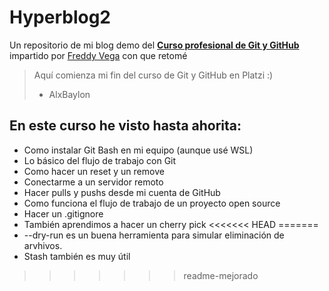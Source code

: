 # Hyperblog2
Un repositorio de mi blog demo del [**Curso profesional de Git y GitHub**](https://platzi.com/clases/git-github/) impartido por [Freddy Vega](https://github.com/freddier) con  que retomé
> Aquí comienza mi fin del curso de Git y GitHub en Platzi :)
> - AlxBaylon

## En este curso he visto hasta ahorita:
* Como instalar Git Bash en mi equipo (aunque usé WSL)
* Lo básico del flujo de trabajo con Git
* Como hacer un reset y un remove
* Conectarme a un servidor remoto
* Hacer pulls y pushs desde mi cuenta de GitHub
* Como funciona el flujo de trabajo de un proyecto open source
* Hacer un .gitignore
* También aprendimos a hacer un cherry pick
<<<<<<< HEAD
=======
* --dry-run es un buena herramienta para simular eliminación de arvhivos.
* Stash también es muy útil
>>>>>>> readme-mejorado
